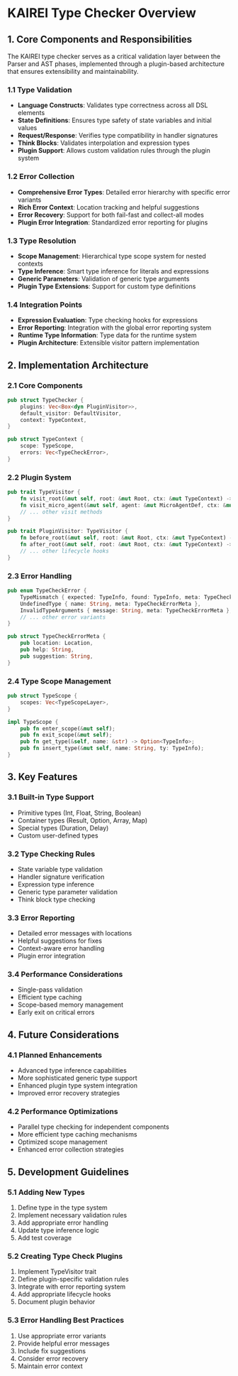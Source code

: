 # KAIREI Type Checker Overview

## 1. Core Components and Responsibilities

The KAIREI type checker serves as a critical validation layer between the Parser and AST phases, implemented through a plugin-based architecture that ensures extensibility and maintainability.

### 1.1 Type Validation
- **Language Constructs**: Validates type correctness across all DSL elements
- **State Definitions**: Ensures type safety of state variables and initial values
- **Request/Response**: Verifies type compatibility in handler signatures
- **Think Blocks**: Validates interpolation and expression types
- **Plugin Support**: Allows custom validation rules through the plugin system

### 1.2 Error Collection
- **Comprehensive Error Types**: Detailed error hierarchy with specific error variants
- **Rich Error Context**: Location tracking and helpful suggestions
- **Error Recovery**: Support for both fail-fast and collect-all modes
- **Plugin Error Integration**: Standardized error reporting for plugins

### 1.3 Type Resolution
- **Scope Management**: Hierarchical type scope system for nested contexts
- **Type Inference**: Smart type inference for literals and expressions
- **Generic Parameters**: Validation of generic type arguments
- **Plugin Type Extensions**: Support for custom type definitions

### 1.4 Integration Points
- **Expression Evaluation**: Type checking hooks for expressions
- **Error Reporting**: Integration with the global error reporting system
- **Runtime Type Information**: Type data for the runtime system
- **Plugin Architecture**: Extensible visitor pattern implementation

## 2. Implementation Architecture

### 2.1 Core Components
```rust
pub struct TypeChecker {
    plugins: Vec<Box<dyn PluginVisitor>>,
    default_visitor: DefaultVisitor,
    context: TypeContext,
}

pub struct TypeContext {
    scope: TypeScope,
    errors: Vec<TypeCheckError>,
}
```

### 2.2 Plugin System
```rust
pub trait TypeVisitor {
    fn visit_root(&mut self, root: &mut Root, ctx: &mut TypeContext) -> TypeCheckResult<()>;
    fn visit_micro_agent(&mut self, agent: &mut MicroAgentDef, ctx: &mut TypeContext) -> TypeCheckResult<()>;
    // ... other visit methods
}

pub trait PluginVisitor: TypeVisitor {
    fn before_root(&mut self, root: &mut Root, ctx: &mut TypeContext) -> TypeCheckResult<()>;
    fn after_root(&mut self, root: &mut Root, ctx: &mut TypeContext) -> TypeCheckResult<()>;
    // ... other lifecycle hooks
}
```

### 2.3 Error Handling
```rust
pub enum TypeCheckError {
    TypeMismatch { expected: TypeInfo, found: TypeInfo, meta: TypeCheckErrorMeta },
    UndefinedType { name: String, meta: TypeCheckErrorMeta },
    InvalidTypeArguments { message: String, meta: TypeCheckErrorMeta },
    // ... other error variants
}

pub struct TypeCheckErrorMeta {
    pub location: Location,
    pub help: String,
    pub suggestion: String,
}
```

### 2.4 Type Scope Management
```rust
pub struct TypeScope {
    scopes: Vec<TypeScopeLayer>,
}

impl TypeScope {
    pub fn enter_scope(&mut self);
    pub fn exit_scope(&mut self);
    pub fn get_type(&self, name: &str) -> Option<TypeInfo>;
    pub fn insert_type(&mut self, name: String, ty: TypeInfo);
}
```

## 3. Key Features

### 3.1 Built-in Type Support
- Primitive types (Int, Float, String, Boolean)
- Container types (Result, Option, Array, Map)
- Special types (Duration, Delay)
- Custom user-defined types

### 3.2 Type Checking Rules
- State variable type validation
- Handler signature verification
- Expression type inference
- Generic type parameter validation
- Think block type checking

### 3.3 Error Reporting
- Detailed error messages with locations
- Helpful suggestions for fixes
- Context-aware error handling
- Plugin error integration

### 3.4 Performance Considerations
- Single-pass validation
- Efficient type caching
- Scope-based memory management
- Early exit on critical errors

## 4. Future Considerations

### 4.1 Planned Enhancements
- Advanced type inference capabilities
- More sophisticated generic type support
- Enhanced plugin type system integration
- Improved error recovery strategies

### 4.2 Performance Optimizations
- Parallel type checking for independent components
- More efficient type caching mechanisms
- Optimized scope management
- Enhanced error collection strategies

## 5. Development Guidelines

### 5.1 Adding New Types
1. Define type in the type system
2. Implement necessary validation rules
3. Add appropriate error handling
4. Update type inference logic
5. Add test coverage

### 5.2 Creating Type Check Plugins
1. Implement TypeVisitor trait
2. Define plugin-specific validation rules
3. Integrate with error reporting system
4. Add appropriate lifecycle hooks
5. Document plugin behavior

### 5.3 Error Handling Best Practices
1. Use appropriate error variants
2. Provide helpful error messages
3. Include fix suggestions
4. Consider error recovery
5. Maintain error context
